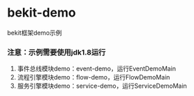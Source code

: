 # bekit-demo
bekit框架demo示例

### 注意：示例需要使用jdk1.8运行

1. 事件总线模块demo：event-demo，运行EventDemoMain
2. 流程引擎模块demo：flow-demo，运行FlowDemoMain
3. 服务引擎模块demo：service-demo，运行ServiceDemoMain
